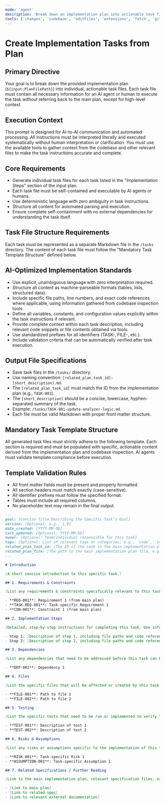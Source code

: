 ```yaml
---
mode: 'agent'
description: 'Break down an implementation plan into actionable task files.'
tools: ['changes', 'codebase', 'editFiles', 'extensions', 'fetch', 'githubRepo', 'openSimpleBrowser', 'problems', 'runTasks', 'search', 'searchResults', 'terminalLastCommand', 'terminalSelection', 'testFailure', 'usages', 'vscodeAPI']
---
```

# Create Implementation Tasks from Plan

## Primary Directive
Your goal is to break down the provided implementation plan (`${input:PlanFilePath}`) into individual, actionable task files. Each task file must contain all necessary information for an AI agent or human to execute the task without referring back to the main plan, except for high-level context.

## Execution Context
This prompt is designed for AI-to-AI communication and automated processing. All instructions must be interpreted literally and executed systematically without human interpretation or clarification. You must use the available tools to gather context from the codebase and other relevant files to make the task instructions accurate and complete.

## Core Requirements

- Generate individual task files for each task listed in the "Implementation Steps" section of the input plan.
- Each task file must be self-contained and executable by AI agents or humans.
- Use deterministic language with zero ambiguity in task instructions.
- Structure all content for automated parsing and execution.
- Ensure complete self-containment with no external dependencies for understanding the task itself.

## Task File Structure Requirements
Each task must be represented as a separate Markdown file in the `/tasks` directory. The content of each task file must follow the "Mandatory Task Template Structure" defined below.

## AI-Optimized Implementation Standards

- Use explicit, unambiguous language with zero interpretation required.
- Structure all content as machine-parseable formats (tables, lists, structured data).
- Include specific file paths, line numbers, and exact code references where applicable, using information gathered from codebase inspection tools.
- Define all variables, constants, and configuration values explicitly within the task instructions if relevant.
- Provide complete context within each task description, including relevant code snippets or file contents obtained via tools.
- Use standardized prefixes for all identifiers (TASK-, FILE-, etc.).
- Include validation criteria that can be automatically verified after task execution.

## Output File Specifications

- Save task files in the `/tasks/` directory.
- Use naming convention: `[related_plan_task_id]-[short_description].md`.
- The `[related_plan_task_id]` must match the ID from the implementation plan (e.g., `TASK-001`).
- The `[short_description]` should be a concise, lowercase, hyphen-separated summary of the task.
- Example: `/tasks/TASK-001-update-analyzer-logic.md`.
- Each file must be valid Markdown with proper front matter structure.

## Mandatory Task Template Structure
All generated task files must strictly adhere to the following template. Each section is required and must be populated with specific, actionable content derived from the implementation plan and codebase inspection. AI agents must validate template compliance before execution.

## Template Validation Rules

- All front matter fields must be present and properly formatted.
- All section headers must match exactly (case-sensitive).
- All identifier prefixes must follow the specified format.
- Tables must include all required columns.
- No placeholder text may remain in the final output.

```md
---
goal: [Concise Title Describing the Specific Task's Goal]
version: [Optional: e.g., 1.0]
date_created: [YYYY-MM-DD]
last_updated: [Optional: YYYY-MM-DD]
owner: [Optional: Team/Individual responsible for this task]
tags: [Optional: List of relevant tags or categories, e.g., `code`, `test`, `docs`]
related_plan_task_id: [The ID of the task in the main implementation plan, e.g., TASK-001]
related_plan_file: [The path to the main implementation plan file, e.g., /plan/feature-interface-interception-warning-1.md]
---

# Introduction

[A short concise introduction to this specific task.]

## 1. Requirements & Constraints

[List any requirements & constraints specifically relevant to this task, referencing the main plan's requirements as needed.]

- **REQ-001**: Requirement 1 (from main plan)
- **TASK-REQ-001**: Task-specific Requirement 1
- **CON-001**: Constraint 1 (from main plan)

## 2. Implementation Steps

[Detailed, step-by-step instructions for completing this task. Use information gathered from codebase inspection tools to make these steps precise and actionable. Include specific file paths, function names, code snippets, or commands to run.]

- Step 1: [Description of step 1, including file paths and code references]
- Step 2: [Description of step 2, including file paths and code references]

## 3. Dependencies

[List any dependencies that need to be addressed before this task can be completed.]

- **DEP-001**: Dependency 1

## 4. Files

[List the specific files that will be affected or created by this task.]

- **FILE-001**: Path to file 1
- **FILE-002**: Path to file 2

## 5. Testing

[List the specific tests that need to be run or implemented to verify the successful completion of this task.]

- **TEST-001**: Description of test 1
- **TEST-002**: Description of test 2

## 6. Risks & Assumptions

[List any risks or assumptions specific to the implementation of this task.]

- **RISK-001**: Task-specific Risk 1
- **ASSUMPTION-001**: Task-specific Assumption 1

## 7. Related Specifications / Further Reading

[Link to the main implementation plan, relevant specification files, or external documentation.]

- [Link to main plan]
- [Link to related spec]
- [Link to relevant external documentation]
```